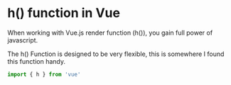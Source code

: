 # h() function in Vue

When working with Vue.js render function (h()), you gain full power of javascript. 

The h() Function is designed to be very flexible, this is somewhere I found this function handy.

```js
import { h } from 'vue'
```